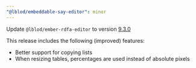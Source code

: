 ```yaml
---
"@lblod/embeddable-say-editor": minor
---
```


Update `@lblod/ember-rdfa-editor` to version [9.3.0](https://github.com/lblod/ember-rdfa-editor/releases/tag/v9.3.0)

This release includes the following (improved) features:
- Better support for copying lists
- When resizing tables, percentages are used instead of absolute pixels
